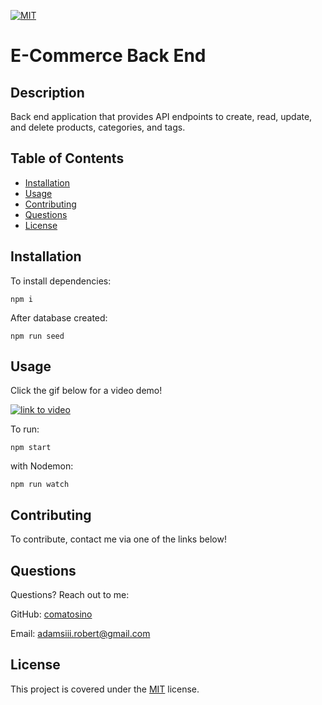 [![MIT](https://img.shields.io/badge/license-MIT-green)](https://opensource.org/licenses/MIT)

# E-Commerce Back End

## Description

Back end application that provides API endpoints to create, read, update, and delete products, categories, and tags.

## Table of Contents

- [Installation](#installation)
- [Usage](#usage)
- [Contributing](#Contributing)
- [Questions](#Questions)
- [License](#License)

## Installation
To install dependencies:
```
npm i
```
After database created:
```
npm run seed
```
## Usage

Click the gif below for a video demo!

[![link to video](./assets/employee-tracker.gif)](https://drive.google.com/file/d/1eCx1ITDIWLTwsx-tIBMbdGKAru4zVH19/view)

To run:
```
npm start
```
with Nodemon:
```
npm run watch
```
## Contributing

To contribute, contact me via one of the links below!

## Questions

Questions? Reach out to me:

GitHub: [comatosino](https://github.com/comatosino)

Email: adamsiii.robert@gmail.com

## License
    
This project is covered under the [MIT](https://opensource.org/licenses/MIT) license.
    

